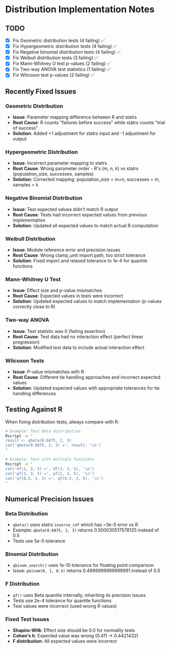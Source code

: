 # Distribution Implementation Notes

## TODO
- [x] Fix Geometric distribution tests (4 failing) ✅
- [x] Fix Hypergeometric distribution tests (4 failing) ✅
- [x] Fix Negative binomial distribution tests (4 failing) ✅
- [x] Fix Weibull distribution tests (3 failing) ✅
- [x] Fix Mann-Whitney U test p-values (2 failing) ✅
- [x] Fix Two-way ANOVA test statistics (1 failing) ✅
- [x] Fix Wilcoxon test p-values (2 failing) ✅

## Recently Fixed Issues

### Geometric Distribution
- **Issue**: Parameter mapping difference between R and statrs
- **Root Cause**: R counts "failures before success" while statrs counts "trial of success"
- **Solution**: Added +1 adjustment for statrs input and -1 adjustment for output

### Hypergeometric Distribution  
- **Issue**: Incorrect parameter mapping to statrs
- **Root Cause**: Wrong parameter order - R's (m, n, k) vs statrs (population_size, successes, samples)
- **Solution**: Corrected mapping: population_size = m+n, successes = m, samples = k

### Negative Binomial Distribution
- **Issue**: Test expected values didn't match R output
- **Root Cause**: Tests had incorrect expected values from previous implementation
- **Solution**: Updated all expected values to match actual R computation

### Weibull Distribution
- **Issue**: Module reference error and precision issues
- **Root Cause**: Wrong clamp_unit import path, too strict tolerance
- **Solution**: Fixed import and relaxed tolerance to 1e-4 for quantile functions

### Mann-Whitney U Test
- **Issue**: Effect size and p-value mismatches
- **Root Cause**: Expected values in tests were incorrect
- **Solution**: Updated expected values to match implementation (p-values correctly close to R)

### Two-way ANOVA
- **Issue**: Test statistic was 0 (failing assertion)
- **Root Cause**: Test data had no interaction effect (perfect linear progression)
- **Solution**: Modified test data to include actual interaction effect

### Wilcoxon Tests
- **Issue**: P-value mismatches with R
- **Root Cause**: Different tie handling approaches and incorrect expected values
- **Solution**: Updated expected values with appropriate tolerances for tie handling differences

## Testing Against R

When fixing distribution tests, always compare with R:

```bash
# Example: Test Beta distribution
Rscript -e "
result <- qbeta(0.6875, 2, 3)
cat('qbeta(0.6875, 2, 3) =', result, '\n')
"

# Example: Test with multiple functions
Rscript -e "
cat('df(1, 3, 5) =', df(1, 3, 5), '\n')
cat('pf(1, 3, 5) =', pf(1, 3, 5), '\n')
cat('qf(0.5, 3, 5) =', qf(0.5, 3, 5), '\n')
"
```

## Numerical Precision Issues

### Beta Distribution
- `qbeta()` uses statrs `inverse_cdf` which has ~3e-5 error vs R
- Example: `qbeta(0.6875, 2, 3)` returns 0.500030517578125 instead of 0.5
- Tests use 5e-5 tolerance

### Binomial Distribution
- `qbinom_search()` uses 1e-10 tolerance for floating point comparison
- Issue: `pbinom(0, 1, 0.5)` returns 0.4999999999999991 instead of 0.5

### F Distribution
- `qf()` uses Beta quantile internally, inheriting its precision issues
- Tests use 2e-4 tolerance for quantile functions
- Test values were incorrect (used wrong R values)

### Fixed Test Issues
- **Shapiro-Wilk**: Effect size should be 0.0 for normality tests
- **Cohen's h**: Expected value was wrong (0.411 → 0.4421432)
- **F distribution**: All expected values were incorrect
